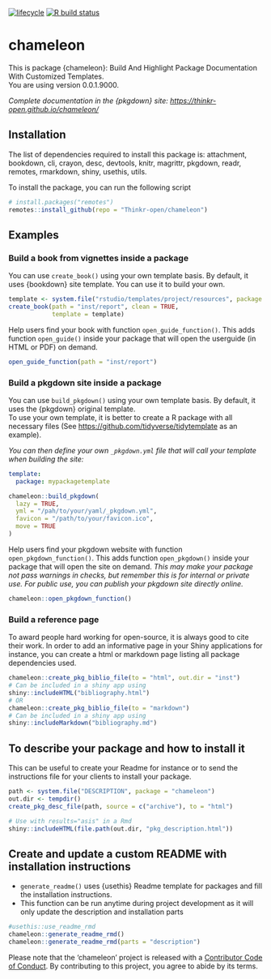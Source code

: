 
<!-- badges: start -->

[![lifecycle](https://img.shields.io/badge/lifecycle-experimental-orange.svg)](https://www.tidyverse.org/lifecycle/#experimental)
[![R build
status](https://github.com/ThinkR-open/chameleon/workflows/R-CMD-check/badge.svg)](https://github.com/ThinkR-open/chameleon/actions)
<!-- badges: end -->

<!-- README.md is generated from README.Rmd. Please edit that file -->

# chameleon

<!-- description: start -->

This is package {chameleon}: Build And Highlight Package Documentation
With Customized Templates.  
You are using version 0.0.1.9000. <!-- description: end -->

*Complete documentation in the {pkgdown} site:
<https://thinkr-open.github.io/chameleon/>*

## Installation

<!-- install: start -->

The list of dependencies required to install this package is:
attachment, bookdown, cli, crayon, desc, devtools, knitr, magrittr,
pkgdown, readr, remotes, rmarkdown, shiny, usethis, utils.

To install the package, you can run the following script

``` r
# install.packages("remotes")
remotes::install_github(repo = "Thinkr-open/chameleon")
```

<!-- install: end -->

## Examples

### Build a book from vignettes inside a package

You can use `create_book()` using your own template basis. By default,
it uses {bookdown} site template. You can use it to build your own.

``` r
template <- system.file("rstudio/templates/project/resources", package = "bookdown")
create_book(path = "inst/report", clean = TRUE,
            template = template)
```

Help users find your book with function `open_guide_function()`. This
adds function `open_guide()` inside your package that will open the
userguide (in HTML or PDF) on demand.

``` r
open_guide_function(path = "inst/report")
```

### Build a pkgdown site inside a package

You can use `build_pkgdown()` using your own template basis. By default,
it uses the {pkgdown} original template.  
To use your own template, it is better to create a R package with all
necessary files (See <https://github.com/tidyverse/tidytemplate> as an
example).

*You can then define your own `_pkgdown.yml` file that will call your
template when building the site:*

``` yaml
template:
  package: mypackagetemplate
```

``` r
chameleon::build_pkgdown(
  lazy = TRUE,
  yml = "/pah/to/your/yaml/_pkgdown.yml",
  favicon = "/path/to/your/favicon.ico",
  move = TRUE
)
```

Help users find your pkgdown website with function
`open_pkgdown_function()`. This adds function `open_pkgdown()` inside
your package that will open the site on demand. *This may make your
package not pass warnings in checks, but remember this is for internal
or private use. For public use, you can publish your pkgdown site
directly online.*

``` r
chameleon::open_pkgdown_function()
```

### Build a reference page

To award people hard working for open-source, it is always good to cite
their work. In order to add an informative page in your Shiny
applications for instance, you can create a html or markdown page
listing all package dependencies used.

``` r
chameleon::create_pkg_biblio_file(to = "html", out.dir = "inst")
# Can be included in a shiny app using 
shiny::includeHTML("bibliography.html")
# OR
chameleon::create_pkg_biblio_file(to = "markdown")
# Can be included in a shiny app using 
shiny::includeMarkdown("bibliography.md")
```

## To describe your package and how to install it

This can be useful to create your Readme for instance or to send the
instructions file for your clients to install your package.

``` r
path <- system.file("DESCRIPTION", package = "chameleon")
out.dir <- tempdir()
create_pkg_desc_file(path, source = c("archive"), to = "html")
```

``` r
# Use with results="asis" in a Rmd
shiny::includeHTML(file.path(out.dir, "pkg_description.html"))
```

## Create and update a custom README with installation instructions

  - `generate_readme()` uses {usethis} Readme template for packages and
    fill the installation instructions.  
  - This function can be run anytime during project development as it
    will only update the description and installation parts

<!-- end list -->

``` r
#usethis::use_readme_rmd
chameleon::generate_readme_rmd()
chameleon::generate_readme_rmd(parts = "description")
```

Please note that the ‘chameleon’ project is released with a [Contributor
Code of Conduct](CODE_OF_CONDUCT.md). By contributing to this project,
you agree to abide by its terms.
